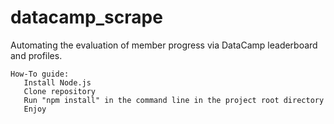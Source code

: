 # datacamp_scrape
Automating the evaluation of member progress via DataCamp leaderboard and profiles.

    How-To guide:
       Install Node.js
       Clone repository
       Run "npm install" in the command line in the project root directory
       Enjoy

